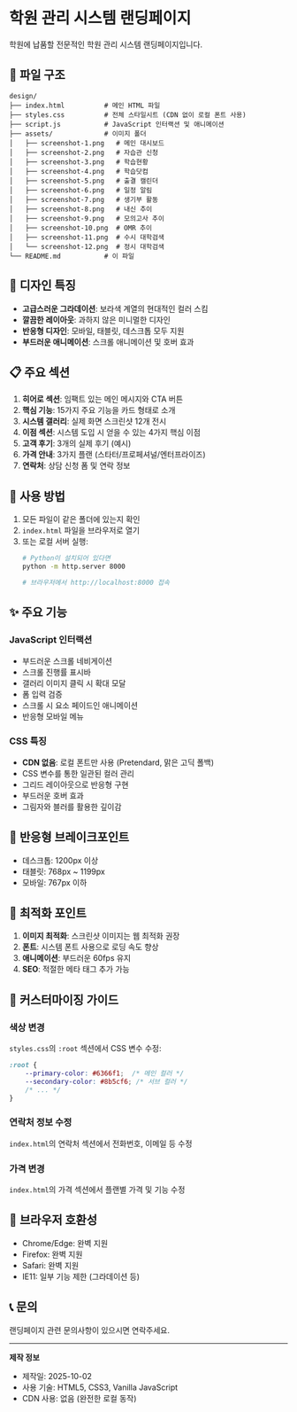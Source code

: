 # 학원 관리 시스템 랜딩페이지

학원에 납품할 전문적인 학원 관리 시스템 랜딩페이지입니다.

## 📁 파일 구조

```
design/
├── index.html          # 메인 HTML 파일
├── styles.css          # 전체 스타일시트 (CDN 없이 로컬 폰트 사용)
├── script.js           # JavaScript 인터랙션 및 애니메이션
├── assets/             # 이미지 폴더
│   ├── screenshot-1.png   # 메인 대시보드
│   ├── screenshot-2.png   # 자습관 신청
│   ├── screenshot-3.png   # 학습현황
│   ├── screenshot-4.png   # 학습닷컴
│   ├── screenshot-5.png   # 출결 캘린더
│   ├── screenshot-6.png   # 일정 알림
│   ├── screenshot-7.png   # 생기부 활동
│   ├── screenshot-8.png   # 내신 추이
│   ├── screenshot-9.png   # 모의고사 추이
│   ├── screenshot-10.png  # OMR 추이
│   ├── screenshot-11.png  # 수시 대학검색
│   └── screenshot-12.png  # 정시 대학검색
└── README.md           # 이 파일
```

## 🎨 디자인 특징

- **고급스러운 그라데이션**: 보라색 계열의 현대적인 컬러 스킴
- **깔끔한 레이아웃**: 과하지 않은 미니멀한 디자인
- **반응형 디자인**: 모바일, 태블릿, 데스크톱 모두 지원
- **부드러운 애니메이션**: 스크롤 애니메이션 및 호버 효과

## 📋 주요 섹션

1. **히어로 섹션**: 임팩트 있는 메인 메시지와 CTA 버튼
2. **핵심 기능**: 15가지 주요 기능을 카드 형태로 소개
3. **시스템 갤러리**: 실제 화면 스크린샷 12개 전시
4. **이점 섹션**: 시스템 도입 시 얻을 수 있는 4가지 핵심 이점
5. **고객 후기**: 3개의 실제 후기 (예시)
6. **가격 안내**: 3가지 플랜 (스타터/프로페셔널/엔터프라이즈)
7. **연락처**: 상담 신청 폼 및 연락 정보

## 🚀 사용 방법

1. 모든 파일이 같은 폴더에 있는지 확인
2. `index.html` 파일을 브라우저로 열기
3. 또는 로컬 서버 실행:
   ```bash
   # Python이 설치되어 있다면
   python -m http.server 8000

   # 브라우저에서 http://localhost:8000 접속
   ```

## ✨ 주요 기능

### JavaScript 인터랙션
- 부드러운 스크롤 네비게이션
- 스크롤 진행률 표시바
- 갤러리 이미지 클릭 시 확대 모달
- 폼 입력 검증
- 스크롤 시 요소 페이드인 애니메이션
- 반응형 모바일 메뉴

### CSS 특징
- **CDN 없음**: 로컬 폰트만 사용 (Pretendard, 맑은 고딕 폴백)
- CSS 변수를 통한 일관된 컬러 관리
- 그리드 레이아웃으로 반응형 구현
- 부드러운 호버 효과
- 그림자와 블러를 활용한 깊이감

## 📱 반응형 브레이크포인트

- 데스크톱: 1200px 이상
- 태블릿: 768px ~ 1199px
- 모바일: 767px 이하

## 🎯 최적화 포인트

1. **이미지 최적화**: 스크린샷 이미지는 웹 최적화 권장
2. **폰트**: 시스템 폰트 사용으로 로딩 속도 향상
3. **애니메이션**: 부드러운 60fps 유지
4. **SEO**: 적절한 메타 태그 추가 가능

## 📝 커스터마이징 가이드

### 색상 변경
`styles.css`의 `:root` 섹션에서 CSS 변수 수정:
```css
:root {
    --primary-color: #6366f1;  /* 메인 컬러 */
    --secondary-color: #8b5cf6; /* 서브 컬러 */
    /* ... */
}
```

### 연락처 정보 수정
`index.html`의 연락처 섹션에서 전화번호, 이메일 등 수정

### 가격 변경
`index.html`의 가격 섹션에서 플랜별 가격 및 기능 수정

## 🔧 브라우저 호환성

- Chrome/Edge: 완벽 지원
- Firefox: 완벽 지원
- Safari: 완벽 지원
- IE11: 일부 기능 제한 (그라데이션 등)

## 📞 문의

랜딩페이지 관련 문의사항이 있으시면 연락주세요.

---

**제작 정보**
- 제작일: 2025-10-02
- 사용 기술: HTML5, CSS3, Vanilla JavaScript
- CDN 사용: 없음 (완전한 로컬 동작)
